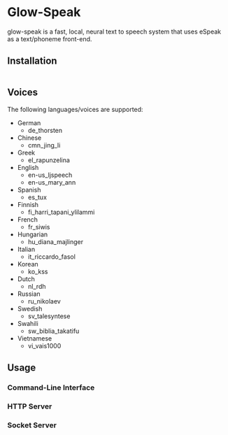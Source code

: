 # Glow-Speak

glow-speak is a fast, local, neural text to speech system that uses eSpeak as a text/phoneme front-end.

## Installation

```sh
```

## Voices

The following languages/voices are supported:

* German
    * de\_thorsten
* Chinese
    * cmn\_jing\_li
* Greek
    * el\_rapunzelina
* English
    * en-us\_ljspeech
    * en-us\_mary\_ann
* Spanish
    * es\_tux
* Finnish
    * fi\_harri\_tapani\_ylilammi
* French
    * fr\_siwis
* Hungarian
    * hu\_diana\_majlinger
* Italian
    * it\_riccardo\_fasol
* Korean
    * ko\_kss
* Dutch
    * nl\_rdh
* Russian
    * ru\_nikolaev
* Swedish
    * sv\_talesyntese
* Swahili
    * sw\_biblia\_takatifu
* Vietnamese
    * vi\_vais1000

## Usage

### Command-Line Interface

### HTTP Server

### Socket Server
